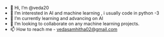 - 👋 Hi, I’m @veda20
- 👀 I’m interested in AI and machine learning , i usually code in python -3
- 🌱 I’m currently learning and advancing on AI 
- 💞️ I’m looking to collaborate on any machine learning projects.
- 📫 How to reach me - vedasamhitha02@gmail.com

<!---
veda20/veda20 is a ✨ special ✨ repository because its `README.md` (this file) appears on your GitHub profile.
You can click the Preview link to take a look at your changes.
--->
